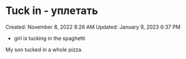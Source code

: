 # Tuck in - уплетать

Created: November 8, 2022 8:26 AM
Updated: January 9, 2023 6:37 PM

- girl is tucking in the spaghetti

My son tucked in a whole pizza.